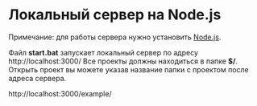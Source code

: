 # Локальный сервер на Node.js

Примечание: для работы сервера нужно установить [Node.js](https://nodejs.org/en/).

Файл __start.bat__ запускает локальный сервер по адресу http://localhost:3000/
Все проекты должны находиться в папке __$/__. Открыть проект вы можете указав название папки с проектом после адреса сервера.

http://localhost:3000/example/
